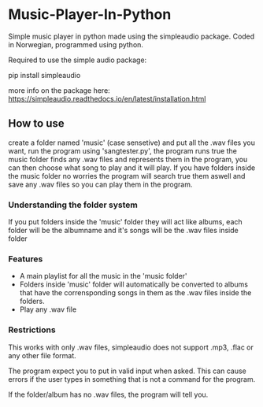 # Music-Player-In-Python
Simple music player in python made using the simpleaudio package. Coded in Norwegian, programmed using python.

Required to use the simple audio package:

pip install simpleaudio

more info on the package here: https://simpleaudio.readthedocs.io/en/latest/installation.html

## How to use
create a folder named 'music' (case sensetive) and put all the .wav files you want, run the program using 'sangtester.py', the program runs true the music folder finds any .wav files and represents them in the program, you can then choose what song to play and it will play. If you have folders inside the music folder no worries the program will search true them aswell and save any .wav files so you can play them in the program.

### Understanding the folder system
If you put folders inside the 'music' folder they will act like albums, each folder will be the albumname and it's songs will be the .wav files inside folder

### Features
* A main playlist for all the music in the 'music folder'
* Folders inside 'music' folder will automatically be converted to albums that have the corrensponding songs in them as the .wav files inside the folders.
* Play any .wav file

### Restrictions
This works with only .wav files, simpleaudio does not support .mp3, .flac or any other file format.

The program expect you to put in valid input when asked. This can cause errors if the user types in something that is not a command for the program.

If the folder/album has no .wav files, the program will tell you.
